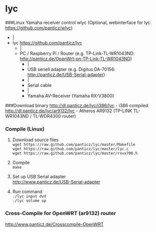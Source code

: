 lyc
===

###Linux Yamaha receiver control
wlyc (Optional, webinterface for lyc: https://github.com/panticz/wlyc)  
* |  
* lyc https://github.com/panticz/lyc  
  * |  
  * PC / Raspberry Pi / Router (e.g. TP-Link-TL-WR1043ND: http://panticz.de/OpenWrt-on-TP-Link-TL-WR1043ND)  
    * |  
    * USB seriell adapter (e.g. Digitus DA-70156: http://panticz.de/USB-Serial-adapter)  
    * |  
    * Serial cable  
    * |  
    * Yamaha AV-Receiver (Yamaha RX-V3800)


###Download binary
http://dl.panticz.de/lyc/i386/lyc - i386 compiled  
http://dl.panticz.de/lyc/ar9132/lyc - Atheros AR9132 (TP-LINK TL-WR1043ND / TL-WDR4300 router)

### Compile (Linux)
1. Download source files  
`wget https://raw.github.com/panticz/lyc/master/Makefile`  
`wget https://raw.github.com/panticz/lyc/master/lyc.c`  
`wget https://raw.github.com/panticz/lyc/master/rxvx700.h`  

2. Compile  
  `make`

3. Set up USB Serial adapter  
http://www.panticz.de/USB-Serial-adapter

4. Run command  
`./lyc input dvd`  
`./lyc volume up`


### Cross-Compile for OpenWRT (ar9132) router
http://www.panticz.de/Crosscompile-OpenWRT
